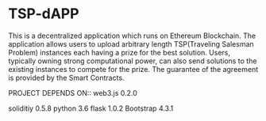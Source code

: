 # TSP-dAPP
This is a decentralized application which runs on Ethereum Blockchain. 
The application allows users to upload arbitrary length TSP(Traveling Salesman Problem) 
instances each having a prize for the best solution. 
Users, typically owning strong computational power, can also send solutions to the existing instances to compete for the prize. 
The guarantee of the agreement is provided by the Smart Contracts. 

PROJECT DEPENDS ON::
web3.js 0.2.0

soliditiy 0.5.8
python 3.6
flask 1.0.2
Bootstrap 4.3.1
